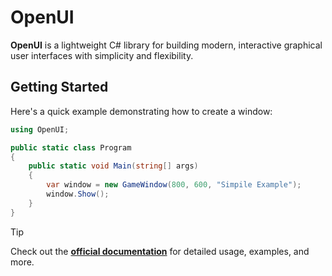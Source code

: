 <!-- <p align="center">
  <picture>
    <source media="(prefers-color-scheme: dark)" srcset="https://raw.githubusercontent.com/openui-project/openui/main/assets/pygdk_logo_dark.png">
    <source media="(prefers-color-scheme: light)" srcset="https://raw.githubusercontent.com/openui-project/openui/main/assets/pygdk_logo_light.png">
    <img src="https://raw.githubusercontent.com/openui-project/openui/main/assets/pygdk_logo_light.png">
  </picture>
</p> -->

# OpenUI

**OpenUI** is a lightweight C# library for building modern, interactive graphical user interfaces with simplicity and flexibility.

<!-- ## Installation  -->

## Getting Started

Here's a quick example demonstrating how to create a window:

```cs
using OpenUI;

public static class Program
{
    public static void Main(string[] args)
    {
        var window = new GameWindow(800, 600, "Simpile Example");
        window.Show();
    }
}
```
> [!TIP]
> Check out the **[official documentation](https://github.com/openui-project/openui/wiki)** for detailed usage, examples, and more.
